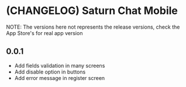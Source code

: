 # (CHANGELOG) Saturn Chat Mobile

NOTE: The versions here not represents the release versions, check the App Store's for real app version

## 0.0.1

- Add fields validation in many screens
- Add disable option in buttons
- Add error message in register screen
